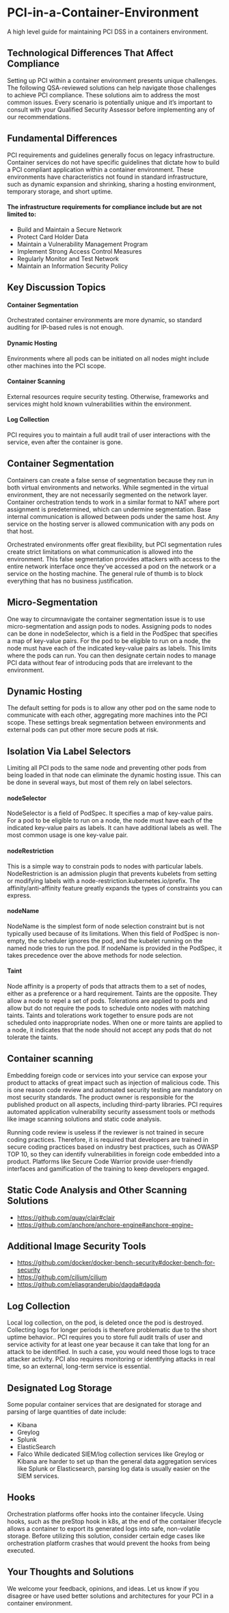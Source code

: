 # PCI-in-a-Container-Environment
A high level guide for maintaining PCI DSS in a containers environment.

## Technological Differences That Affect Compliance
Setting up PCI within a container environment presents unique challenges. The following QSA-reviewed solutions can help navigate those challenges to achieve PCI compliance. These solutions aim to address the most common issues. Every scenario is potentially unique and it’s important to consult with your Qualified Security Assessor before implementing any of our recommendations. 
## Fundamental Differences
PCI requirements and guidelines generally focus on legacy infrastructure. Container services do not have specific guidelines that dictate how to build a PCI compliant application within a container environment. These environments have characteristics not found in standard infrastructure, such as dynamic expansion and shrinking, sharing a hosting environment, temporary storage, and short uptime.
#### The infrastructure requirements for compliance include but are not limited to:
- Build and Maintain a Secure Network
- Protect Card Holder Data
- Maintain a Vulnerability Management Program
- Implement Strong Access Control Measures
- Regularly Monitor and Test Network
- Maintain an Information Security Policy
## Key Discussion Topics
#### Container Segmentation
Orchestrated container environments are more dynamic, so standard auditing for IP-based rules is not enough.
#### Dynamic Hosting
Environments where all pods can be initiated on all nodes might include other machines into the PCI scope.
#### Container Scanning
External resources require security testing. Otherwise, frameworks and services might hold known vulnerabilities within the environment.
#### Log Collection
PCI requires you to maintain a full audit trail of user interactions with the service, even after the container is gone.
## Container Segmentation
Containers can create a false sense of segmentation because they run in both virtual environments and networks. While segmented in the virtual environment, they are not necessarily segmented on the network layer. Container orchestration tends to work in a similar format to NAT where port assignment is predetermined, which can undermine segmentation. Base internal communication is allowed between pods under the same host. Any service on the hosting server is allowed communication with any pods on that host.

Orchestrated environments offer great flexibility, but PCI segmentation rules create strict limitations on what communication is allowed into the environment. This false segmentation provides attackers with access to the entire network interface once they’ve accessed a pod on the network or a service on the hosting machine. The general rule of thumb is to block everything that has no business justification.
## Micro-Segmentation
One way to circumnavigate the container segmentation issue is to use micro-segmentation and assign pods to nodes. Assigning pods to nodes can be done in nodeSelector, which is a field in the PodSpec that specifies a map of key-value pairs. For the pod to be eligible to run on a node, the node must have each of the indicated key-value pairs as labels. This limits where the pods can run. You can then designate certain nodes to manage PCI data without fear of introducing pods that are irrelevant to the environment.
## Dynamic Hosting
The default setting for pods is to allow any other pod on the same node to communicate with each other, aggregating more machines into the PCI scope. These settings break segmentation between environments and external pods can put other more secure pods at risk.
## Isolation Via Label Selectors
Limiting all PCI pods to the same node and preventing other pods from being loaded in that node can eliminate the dynamic hosting issue. This can be done in several ways, but most of them rely on label selectors.
#### nodeSelector
NodeSelector is a field of PodSpec. It specifies a map of key-value pairs. For a pod to be eligible to run on a node, the node must have each of the indicated key-value pairs as labels. It can have additional labels as well. The most common usage is one key-value pair.
#### nodeRestriction
This is a simple way to constrain pods to nodes with particular labels. NodeRestriction is an admission plugin that prevents kubelets from setting or modifying labels with a node-restriction.kubernetes.io/prefix. The affinity/anti-affinity feature greatly expands the types of constraints you can express.
#### nodeName
NodeName is the simplest form of node selection constraint but is not typically used because of its limitations. When this field of PodSpec is non-empty, the scheduler ignores the pod, and the kubelet running on the named node tries to run the pod. If nodeName is provided in the PodSpec, it takes precedence over the above methods for node selection.
#### Taint
Node affinity is a property of pods that attracts them to a set of nodes, either as a preference or a hard requirement. Taints are the opposite. They allow a node to repel a set of pods. Tolerations are applied to pods and allow but do not require the pods to schedule onto nodes with matching taints. Taints and tolerations work together to ensure pods are not scheduled onto inappropriate nodes. When one or more taints are applied to a node, it indicates that the node should not accept any pods that do not tolerate the taints. 
## Container scanning
Embedding foreign code or services into your service can expose your product to attacks of great impact such as injection of malicious code. This is one reason code review and automated security testing are mandatory on most security standards. The product owner is responsible for the published product on all aspects, including third-party libraries. PCI requires automated application vulnerability security assessment tools or methods like image scanning solutions and static code analysis.

Running code review is useless if the reviewer is not trained in secure coding practices. Therefore, it is required that developers are trained in secure coding practices based on industry best practices, such as OWASP TOP 10, so they can identify vulnerabilities in foreign code embedded into a product. Platforms like Secure Code Warrior provide user-friendly interfaces and gamification of the training to keep developers engaged.
## Static Code Analysis and Other Scanning Solutions
- https://github.com/quay/clair#clair
- https://github.com/anchore/anchore-engine#anchore-engine-
## Additional Image Security Tools
- https://github.com/docker/docker-bench-security#docker-bench-for-security
- https://github.com/cilium/cilium
- https://github.com/eliasgranderubio/dagda#dagda
## Log Collection
Local log collection, on the pod, is deleted once the pod is destroyed. Collecting logs for longer periods is therefore problematic due to the short uptime behavior.. PCI requires you to store full audit trails of user and service activity for at least one year because it can take that long for an attack to be identified. In such a case, you would need those logs to trace attacker activity. PCI also requires monitoring or identifying attacks in real time, so an external, long-term service is essential.
## Designated Log Storage
Some popular container services that are designated for storage and parsing of large quantities of date include:
- Kibana
- Greylog
- Splunk
- ElasticSearch
- Falco
While dedicated SIEM/log collection services like Greylog or Kibana are harder to set up than the general data aggregation services like Splunk or Elasticsearch, parsing log data is usually easier on the SIEM services.
## Hooks
Orchestration platforms offer hooks into the container lifecycle. Using hooks, such as the preStop hook in k8s, at the end of the container lifecycle allows a container to export its generated logs into safe, non-volatile storage. Before utilizing this solution, consider certain edge cases like orchestration platform crashes that would prevent the hooks from being executed.
## Your Thoughts and Solutions
We welcome your feedback, opinions, and ideas. Let us know if you disagree or have used better solutions and architectures for your PCI in a container environment.
